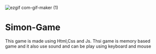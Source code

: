 ![ezgif com-gif-maker (1)](https://user-images.githubusercontent.com/63841109/119143114-df40e480-ba64-11eb-982e-ad5094968f0b.gif)
# Simon-Game
This game is made using Html,Css and Js. Thsi game is memory based game and it also use sound and can be play using keyboard and mouse
